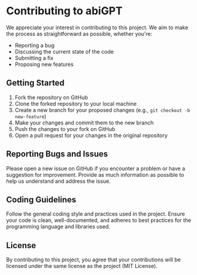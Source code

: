 # Contributing to abiGPT

We appreciate your interest in contributing to this project. We aim to make the process as straightforward as possible, whether you're:

- Reporting a bug
- Discussing the current state of the code
- Submitting a fix
- Proposing new features

## Getting Started

1. Fork the repository on GitHub
2. Clone the forked repository to your local machine
3. Create a new branch for your proposed changes (e.g., `git checkout -b new-feature`)
4. Make your changes and commit them to the new branch
5. Push the changes to your fork on GitHub
6. Open a pull request for your changes in the original repository

## Reporting Bugs and Issues

Please open a new issue on GitHub if you encounter a problem or have a suggestion for improvement. Provide as much information as possible to help us understand and address the issue.

## Coding Guidelines

Follow the general coding style and practices used in the project. Ensure your code is clean, well-documented, and adheres to best practices for the programming language and libraries used.

## License

By contributing to this project, you agree that your contributions will be licensed under the same license as the project (MIT License).

